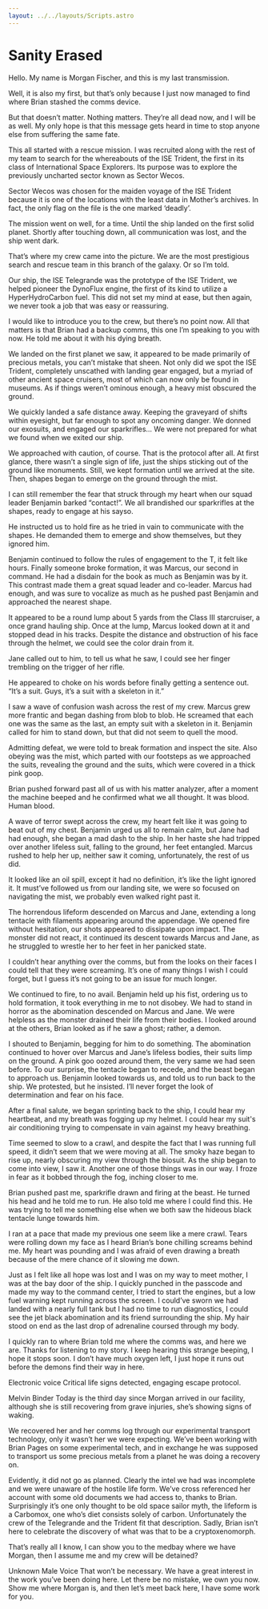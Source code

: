 ```yaml
---
layout: ../../layouts/Scripts.astro
---
```


# Sanity Erased

Hello. My name is Morgan Fischer, and this is my last transmission.

Well, it is also my first, but that’s only because I just now managed to find where Brian stashed the comms device.

But that doesn’t matter. Nothing matters. They’re all dead now, and I will be as well. My only hope is that this message gets heard in time to stop anyone else from suffering the same fate. 

This all started with a rescue mission. I was recruited along with the rest of my team to search for the whereabouts of the ISE Trident, the first in its class of International Space Explorers. Its purpose was to explore the previously uncharted sector known as Sector Wecos. 

Sector Wecos was chosen for the maiden voyage of the ISE Trident because it is one of the locations with the least data in Mother’s archives. In fact, the only flag on the file is the one marked ‘deadly’. 

The mission went on well, for a time. Until the ship landed on the first solid planet. Shortly after touching down, all communication was lost, and the ship went dark. 

That’s where my crew came into the picture. We are the most prestigious search and rescue team in this branch of the galaxy. Or so I’m told. 

Our ship, the ISE Telegrande was the prototype of the ISE Trident, we helped pioneer the DynoFlux engine, the first of its kind to utilize a HyperHydroCarbon fuel. This did not set my mind at ease, but then again, we never took a job that was easy or reassuring. 

I would like to introduce you to the crew, but there’s no point now. All that matters is that Brian had a backup comms, this one I’m speaking to you with now.  He told me about it with his dying breath.

We landed on the first planet we saw, it appeared to be made primarily of precious metals, you can’t mistake that sheen. Not only did we spot the ISE Trident, completely unscathed with landing gear engaged, but a myriad of other ancient space cruisers, most of which can now only be found in museums. As if things weren’t ominous enough, a heavy mist obscured the ground. 

We quickly landed a safe distance away. Keeping the graveyard of shifts within eyesight, but far enough to spot any oncoming danger. We donned our exosuits, and engaged our sparkrifles... We were not prepared for what we found when we exited our ship.

We approached with caution, of course. That is the protocol after all. At first glance, there wasn’t a single sign of life, just the ships sticking out of the ground like monuments. Still, we kept formation until we arrived at the site. Then, shapes began to emerge on the ground through the mist.

I can still remember the fear that struck through my heart when our squad leader Benjamin barked “contact!”. We all brandished our sparkrifles at the shapes, ready to engage at his sayso.  

He instructed us to hold fire as he tried in vain to communicate with the shapes. He demanded them to emerge and show themselves, but they ignored him. 

Benjamin continued to follow the rules of engagement to the T, it felt like hours. Finally someone broke formation, it was Marcus, our second in command.  He had a disdain for the book as much as Benjamin was by it. This contrast made them a great squad leader and co-leader. Marcus had enough, and was sure to vocalize as much as he pushed past Benjamin and approached the nearest shape.

It appeared to be a round lump about 5 yards from the Class III starcruiser, a once grand hauling ship. Once at the lump, Marcus looked down at it and stopped dead in his tracks. Despite the distance and obstruction of his face through the helmet, we could see the color drain from it. 

Jane called out to him, to tell us what he saw, I could see her finger trembling on the trigger of her rifle. 

He appeared to choke on his words before finally getting a sentence out. “It’s a suit. Guys, it’s a suit with a skeleton in it.” 

I saw a wave of confusion wash across the rest of my crew. Marcus grew more frantic and began dashing from blob to blob. He screamed that each one was the same as the last, an empty suit with a skeleton in it. Benjamin called for him to stand down, but that did not seem to quell the mood. 

Admitting defeat, we were told to break formation and inspect the site. Also obeying was the mist, which parted with our footsteps as we approached the suits, revealing the ground and the suits, which were covered in a thick pink goop. 

Brian pushed forward past all of us with his matter analyzer, after a moment the machine beeped and he confirmed what we all thought. It was blood. Human blood. 

A wave of terror swept across the crew, my heart felt like it was going to beat out of my chest. Benjamin urged us all to remain calm, but Jane had had enough, she began a mad dash to the ship. In her haste she had tripped over another lifeless suit, falling to the ground, her feet entangled. Marcus rushed to help her up, neither saw it coming, unfortunately, the rest of us did. 

It looked like an oil spill, except it had no definition, it’s like the light ignored it. It must’ve followed us from our landing site, we were so focused on navigating the mist, we probably even walked right past it.

The horrendous lifeform descended on Marcus and Jane, extending a long tentacle with filaments appearing around the appendage. We opened fire without hesitation, our shots appeared to dissipate upon impact. The monster did not react, it continued its descent towards Marcus and Jane, as he struggled to wrestle her to her feet in her panicked state. 

I couldn’t hear anything over the comms, but from the looks on their faces I could tell that they were screaming. It’s one of many things I wish I could forget, but I guess it’s not going to be an issue for much longer.  

We continued to fire, to no avail. Benjamin held up his fist, ordering us to hold formation, it took everything in me to not disobey. We had to stand in horror as the abomination descended on Marcus and Jane. We were helpless as the monster drained their life from their bodies. I looked around at the others, Brian looked as if he saw a ghost; rather, a demon. 

I shouted to Benjamin, begging for him to do something. The abomination continued to hover over Marcus and Jane’s lifeless bodies, their suits limp on the ground. A pink goo oozed around them, the very same we had seen before. To our surprise, the tentacle began to recede, and the beast began to approach us. Benjamin looked towards us, and told us to run back to the ship. We protested, but he insisted. I’ll never forget the look of determination and fear on his face. 

After a final salute, we began sprinting back to the ship, I could hear my heartbeat, and my breath was fogging up my helmet. I could hear my suit's air conditioning trying to compensate in vain against my heavy breathing. 

Time seemed to slow to a crawl, and despite the fact that I was running full speed, it didn’t seem that we were moving at all. The smoky haze began to rise up, nearly obscuring my view through the biosuit. As the ship began to come into view, I saw it. Another one of those things was in our way.  I froze in fear as it bobbed through the fog, inching closer to me. 

Brian pushed past me, sparkrifle drawn and firing at the beast. He turned his head and he told me to run. He also told me where I could find this. He was trying to tell me something else when we both saw the hideous black tentacle lunge towards him. 


I ran at a pace that made my previous one seem like a mere crawl. Tears were rolling down my face as I heard Brian’s bone chilling screams behind me. My heart was pounding and I was afraid of even drawing a breath because of the mere chance of it slowing me down. 

Just as I felt like all hope was lost and I was on my way to meet mother, I was at the bay door of the ship. I quickly punched in the passcode and made my way to the command center, I tried to start the engines, but a low fuel warning kept running across the screen. I could’ve sworn we had landed with a nearly full tank but I had no time to run diagnostics, I could see the jet black abomination and its friend surrounding the ship. My hair stood on end as the last drop of adrenaline coursed through my body. 

I quickly ran to where Brian told me where the comms was, and here we are. Thanks for listening to my story. I keep hearing this strange beeping, I hope it stops soon. I don’t have much oxygen left, I just hope it runs out before the demons find their way in here. 

Electronic voice
Critical life signs detected, engaging escape protocol.

Melvin Binder
Today is the third day since Morgan arrived in our facility, although she is still recovering from grave injuries, she’s showing signs of waking. 

We recovered her and her comms log through our experimental transport technology, only it wasn’t her we were expecting. We’ve been working with Brian Pages on some experimental tech, and in exchange he was supposed to transport us some precious metals from a planet he was doing a recovery on.

Evidently, it did not go as planned. Clearly the intel we had was incomplete and we were unaware of the hostile life form. We’ve cross referenced her account with some old documents we had access to, thanks to Brian. Surprisingly it’s one only thought to be old space sailor myth, the lifeform is a Carbomox, one who’s diet consists solely of carbon. Unfortunately the crew of the Telegrande and the Trident fit that description. Sadly, Brian isn’t here to celebrate the discovery of what was that to be a cryptoxenomorph. 

That’s really all I know, I can show you to the medbay where we have Morgan, then I assume me and my crew will be detained?

Unknown Male Voice
That won’t be necessary. We have a great interest in the work you’ve been doing here. Let there be no mistake, we own you now. Show me where Morgan is, and then let’s meet back here, I have some work for you. 
